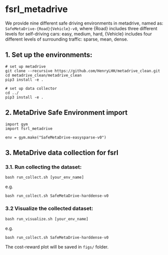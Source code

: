 # fsrl_metadrive


We provide nine different safe driving environments in metadrive, named as: `SafeMetaDrive-{Road}{Vehicle}-v0`,
where {Road} includes three different levels for self-driving cars: easy, medium, hard, {Vehicle} includes four different levels of surrounding traffic: sparse, mean, dense. 

## 1. Set up the environments: 
```
# set up metadrive
git clone --recursive https://github.com/HenryLHH/metadrive_clean.git
cd metadrive_clean/metadrive_clean
pip3 install -e .

# set up data collector
cd ../
pip3 install -e .
```

## 2. MetaDrive Safe Environment import

```
import gym
import fsrl_metadrive

env = gym.make("SafeMetaDrive-easysparse-v0")
```


## 3. MetaDrive data collection for fsrl



### 3.1. Run collecting the dataset:
```
bash run_collect.sh [your_env_name]
```

e.g. 
```
bash run_collect.sh SafeMetaDrive-harddense-v0
```

### 3.2 Visualize the collected dataset:
```
bash run_visualize.sh [your_env_name]
```

e.g. 
```
bash run_collect.sh SafeMetaDrive-harddense-v0
```

The cost-reward plot will be saved in `figs/` folder. 